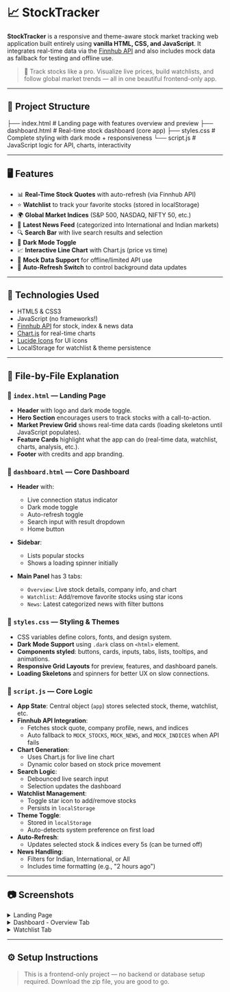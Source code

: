 # 📈 StockTracker

**StockTracker** is a responsive and theme-aware stock market tracking web application built entirely using **vanilla HTML, CSS, and JavaScript**. It integrates real-time data via the [Finnhub API](https://finnhub.io/) and also includes mock data as fallback for testing and offline use.

> 🚀 Track stocks like a pro. Visualize live prices, build watchlists, and follow global market trends — all in one beautiful frontend-only app.

---

## 📁 Project Structure
├── index.html # Landing page with features overview and preview
├── dashboard.html # Real-time stock dashboard (core app)
├── styles.css # Complete styling with dark mode + responsiveness
└── script.js # JavaScript logic for API, charts, interactivity


---

## 🖥️ Features

- 📊 **Real-Time Stock Quotes** with auto-refresh (via Finnhub API)
- ⭐ **Watchlist** to track your favorite stocks (stored in localStorage)
- 🌍 **Global Market Indices** (S&P 500, NASDAQ, NIFTY 50, etc.)
- 📰 **Latest News Feed** (categorized into International and Indian markets)
- 🔍 **Search Bar** with live search results and selection
- 🌙 **Dark Mode Toggle**
- 📈 **Interactive Line Chart** with Chart.js (price vs time)
- 💾 **Mock Data Support** for offline/limited API use
- 🔄 **Auto-Refresh Switch** to control background data updates

---

## 🔧 Technologies Used

- HTML5 & CSS3
- JavaScript (no frameworks!)
- [Finnhub API](https://finnhub.io/) for stock, index & news data
- [Chart.js](https://www.chartjs.org/) for real-time charts
- [Lucide Icons](https://lucide.dev/) for UI icons
- LocalStorage for watchlist & theme persistence

---

## 📄 File-by-File Explanation

### 📍 `index.html` — Landing Page

- **Header** with logo and dark mode toggle.
- **Hero Section** encourages users to track stocks with a call-to-action.
- **Market Preview Grid** shows real-time data cards (loading skeletons until JavaScript populates).
- **Feature Cards** highlight what the app can do (real-time data, watchlist, charts, analysis, etc.).
- **Footer** with credits and app branding.

### 📍 `dashboard.html` — Core Dashboard

- **Header** with:
  - Live connection status indicator
  - Dark mode toggle
  - Auto-refresh toggle
  - Search input with result dropdown
  - Home button

- **Sidebar**:
  - Lists popular stocks
  - Shows a loading spinner initially

- **Main Panel** has 3 tabs:
  - `Overview`: Live stock details, company info, and chart
  - `Watchlist`: Add/remove favorite stocks using star icons
  - `News`: Latest categorized news with filter buttons

### 📍 `styles.css` — Styling & Themes

- CSS variables define colors, fonts, and design system.
- **Dark Mode Support** using `.dark` class on `<html>` element.
- **Components styled**: buttons, cards, inputs, tabs, lists, tooltips, and animations.
- **Responsive Grid Layouts** for preview, features, and dashboard panels.
- **Loading Skeletons** and spinners for better UX on slow connections.

### 📍 `script.js` — Core Logic

- **App State**: Central object (`app`) stores selected stock, theme, watchlist, etc.
- **Finnhub API Integration**:
  - Fetches stock quote, company profile, news, and indices
  - Auto fallback to `MOCK_STOCKS`, `MOCK_NEWS`, and `MOCK_INDICES` when API fails
- **Chart Generation**:
  - Uses Chart.js for live line chart
  - Dynamic color based on stock price movement
- **Search Logic**:
  - Debounced live search input
  - Selection updates the dashboard
- **Watchlist Management**:
  - Toggle star icon to add/remove stocks
  - Persists in `localStorage`
- **Theme Toggle**:
  - Stored in `localStorage`
  - Auto-detects system preference on first load
- **Auto-Refresh**:
  - Updates selected stock & indices every 5s (can be turned off)
- **News Handling**:
  - Filters for Indian, International, or All
  - Includes time formatting (e.g., "2 hours ago")

---

## 📷 Screenshots

<details>
<summary>Landing Page</summary>
<img width="1895" height="967" alt="Screenshot 2025-08-07 182132" src="https://github.com/user-attachments/assets/5029fceb-756d-4f1c-b28a-e63a6924a4a9" />
<img width="1894" height="880" alt="Screenshot 2025-08-07 182217" src="https://github.com/user-attachments/assets/4e14f623-7867-4f98-a236-b674927d40c2" />
<img width="1894" height="595" alt="Screenshot 2025-08-07 182300" src="https://github.com/user-attachments/assets/eb36a0c7-de53-45d7-a692-b559055a1044" />
</details>


<details>
<summary>Dashboard - Overview Tab</summary>
<img src="assets/dashboard-overview.png" alt="Dashboard Overview Screenshot" />
</details>



<details>
<summary>Watchlist Tab</summary>
<img src="assets/watchlist.png" alt="Watchlist Screenshot" />
</details>

---

## ⚙️ Setup Instructions

> This is a frontend-only project — no backend or database setup required.
> Download the zip file, you are good to go.
